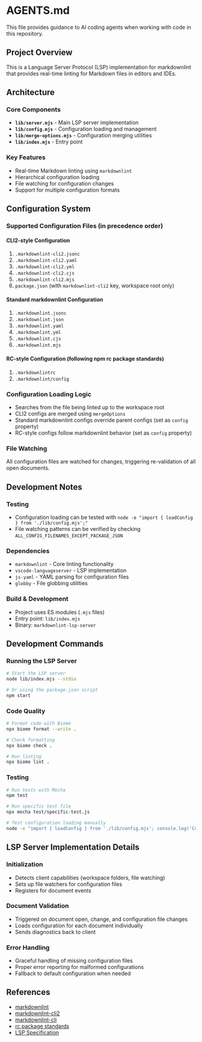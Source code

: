 # AGENTS.md

This file provides guidance to AI coding agents when working with code in this repository.

## Project Overview

This is a Language Server Protocol (LSP) implementation for markdownlint that provides real-time linting for Markdown files in editors and IDEs.

## Architecture

### Core Components

- **`lib/server.mjs`** - Main LSP server implementation
- **`lib/config.mjs`** - Configuration loading and management
- **`lib/merge-options.mjs`** - Configuration merging utilities
- **`lib/index.mjs`** - Entry point

### Key Features

- Real-time Markdown linting using `markdownlint`
- Hierarchical configuration loading
- File watching for configuration changes
- Support for multiple configuration formats

## Configuration System

### Supported Configuration Files (in precedence order)

#### CLI2-style Configuration

1. `.markdownlint-cli2.jsonc`
2. `.markdownlint-cli2.yaml`
3. `.markdownlint-cli2.yml`
4. `.markdownlint-cli2.cjs`
5. `.markdownlint-cli2.mjs`
6. `package.json` (with `markdownlint-cli2` key, workspace root only)

#### Standard markdownlint Configuration

1. `.markdownlint.jsonc`
2. `.markdownlint.json`
3. `.markdownlint.yaml`
4. `.markdownlint.yml`
5. `.markdownlint.cjs`
6. `.markdownlint.mjs`

#### RC-style Configuration (following npm rc package standards)

1. `.markdownlintrc`
2. `.markdownlint/config`

### Configuration Loading Logic

- Searches from the file being linted up to the workspace root
- CLI2 configs are merged using `mergeOptions`
- Standard markdownlint configs override parent configs (set as `config` property)
- RC-style configs follow markdownlint behavior (set as `config` property)

### File Watching

All configuration files are watched for changes, triggering re-validation of all open documents.

## Development Notes

### Testing

- Configuration loading can be tested with `node -e "import { loadConfig } from './lib/config.mjs';"`
- File watching patterns can be verified by checking `ALL_CONFIG_FILENAMES_EXCEPT_PACKAGE_JSON`

### Dependencies

- `markdownlint` - Core linting functionality
- `vscode-languageserver` - LSP implementation
- `js-yaml` - YAML parsing for configuration files
- `globby` - File globbing utilities

### Build & Development

- Project uses ES modules (`.mjs` files)
- Entry point: `lib/index.mjs`
- Binary: `markdownlint-lsp-server`

## Development Commands

### Running the LSP Server

```bash
# Start the LSP server
node lib/index.mjs --stdio

# Or using the package.json script
npm start
```

### Code Quality

```bash
# Format code with Biome
npx biome format --write .

# Check formatting
npx biome check .

# Run linting
npx biome lint .
```

### Testing

```bash
# Run tests with Mocha
npm test

# Run specific test file
npx mocha test/specific-test.js

# Test configuration loading manually
node -e "import { loadConfig } from './lib/config.mjs'; console.log('Config loaded');"
```

## LSP Server Implementation Details

### Initialization

- Detects client capabilities (workspace folders, file watching)
- Sets up file watchers for configuration files
- Registers for document events

### Document Validation

- Triggered on document open, change, and configuration file changes
- Loads configuration for each document individually
- Sends diagnostics back to client

### Error Handling

- Graceful handling of missing configuration files
- Proper error reporting for malformed configurations
- Fallback to default configuration when needed

## References

- [markdownlint](https://github.com/DavidAnson/markdownlint)
- [markdownlint-cli2](https://github.com/DavidAnson/markdownlint-cli2)
- [markdownlint-cli](https://github.com/igorshubovych/markdownlint-cli)
- [rc package standards](https://www.npmjs.com/package/rc)
- [LSP Specification](https://microsoft.github.io/language-server-protocol/)
